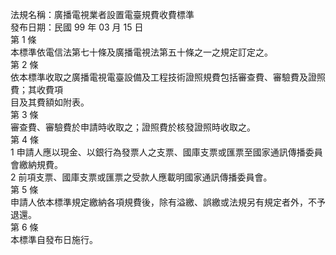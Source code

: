 法規名稱：廣播電視業者設置電臺規費收費標準  
發布日期：民國 99 年 03 月 15 日  
第 1 條  
本標準依電信法第七十條及廣播電視法第五十條之一之規定訂定之。  
第 2 條  
依本標準收取之廣播電視電臺設備及工程技術證照規費包括審查費、審驗費及證照費；其收費項  
目及其費額如附表。  
第 3 條  
審查費、審驗費於申請時收取之；證照費於核發證照時收取之。  
第 4 條  
1 申請人應以現金、以銀行為發票人之支票、國庫支票或匯票至國家通訊傳播委員會繳納規費。  
2 前項支票、國庫支票或匯票之受款人應載明國家通訊傳播委員會。  
第 5 條  
申請人依本標準規定繳納各項規費後，除有溢繳、誤繳或法規另有規定者外，不予退還。  
第 6 條  
本標準自發布日施行。  



